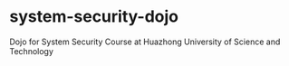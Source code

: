# system-security-dojo
Dojo for System Security Course at Huazhong University of Science and Technology
